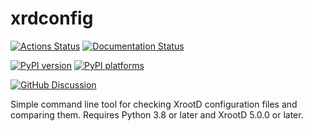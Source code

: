 # xrdconfig

[![Actions Status][actions-badge]][actions-link]
[![Documentation Status][rtd-badge]][rtd-link]

[![PyPI version][pypi-version]][pypi-link]
[![PyPI platforms][pypi-platforms]][pypi-link]

[![GitHub Discussion][github-discussions-badge]][github-discussions-link]

Simple command line tool for checking XrootD configuration files and comparing
them. Requires Python 3.8 or later and XrootD 5.0.0 or later.

<!-- prettier-ignore-start -->
[actions-badge]:            https://github.com/uobdic/xrdconfig/workflows/CI/badge.svg
[actions-link]:             https://github.com/uobdic/xrdconfig/actions
[github-discussions-badge]: https://img.shields.io/static/v1?label=Discussions&message=Ask&color=blue&logo=github
[github-discussions-link]:  https://github.com/uobdic/xrdconfig/discussions
[pypi-link]:                https://pypi.org/project/xrdconfig/
[pypi-platforms]:           https://img.shields.io/pypi/pyversions/xrdconfig
[pypi-version]:             https://img.shields.io/pypi/v/xrdconfig
[rtd-badge]:                https://readthedocs.org/projects/xrdconfig/badge/?version=latest
[rtd-link]:                 https://xrdconfig.readthedocs.io/en/latest/?badge=latest

<!-- prettier-ignore-end -->
